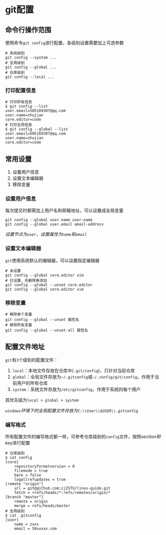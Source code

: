 
# git配置

## 命令行操作范围

使用命令`git config`进行配置，各级别设置需要加上可选参数

    # 系统级别
    git config --system ...
    # 全局级别
    git config --global ...
    # 仓库级别
    git config --local ...

### 打印配置信息

    # 打印所有信息
    $ git config --list
    user.email=505169307@qq.com
    user.name=zhujian
    core.editor=code
    # 打印全局信息
    $ git config --global --list
    user.email=505169307@qq.com
    user.name=zhujian
    core.editor=code

## 常用设置

1. 设置用户信息
2. 设置文本编辑器
3. 移除变量

### 设置用户信息

每次提交时都需加上用户名和邮箱地址，可以设置成全局变量

    git config --global user.name user-name
    git config --global user.email email-address

*设置节点为`user`，设置属性为`name`和`email`*

### 设置文本编辑器

`git`使用系统默认的编辑器，可以设置指定编辑器

    # 未设置
    git config --global core.editor vim
    # 已设置，先删除再添加
    git config --global --unset core.editor
    git config --global core.editor vim

### 移除变量

    # 移除单个变量
    git config --global --unset 属性名
    # 移除所有变量
    git config --global --unset-all 属性名

## 配置文件地址

`git`有`3`个级别的配置文件：

1. `local`：本地文件存放在仓库中(`.git/config`)，只针对当前仓库
2. `global`：全局文件存放为`~/.gitconfig`或`~/.config/git/config`，作用于当前用户的所有仓库
3. `system`：系统文件存放为`/etc/gitconfig`，作用于系统的每个用户

其优先级为`local > global > system`

*`windows`环境下的全局配置文件存放为`C:\\User\\$USER\\.gitconfig`*

### 编写格式

所有配置文件的编写格式都一样，可参考仓库级别的`config`文件，按照*section和key*进行配置

    # 仓库级别
    $ cat config 
    [core]
        repositoryformatversion = 0
        filemode = true
        bare = false
        logallrefupdates = true
    [remote "origin"]
        url = git@github.com:zjZSTU/linux-guide.git
        fetch = +refs/heads/*:refs/remotes/origin/*
    [branch "master"]
        remote = origin
        merge = refs/heads/master
    # 全局级别
    $ cat .gitconfig 
    [user]
        name = zxxx
        email = 50xxxxx.com




